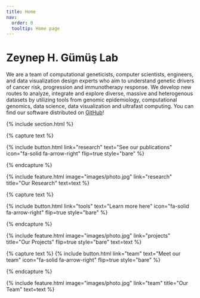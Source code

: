 ```yaml
---
title: Home
nav:
  order: 0
  tooltip: Home page
---
```


# Zeynep H. Gümüş Lab

We are a team of computational geneticists, computer scientists,  engineers, and data visualization design experts who aim to understand genetic drivers of cancer risk, progression and immunotherapy response. We develop new routes to analyze, integrate and explore diverse, massive and heterogenous datasets by utilizing tools from genomic epidemiology, computational genomics, data science, data visualization and ultrafast computing.  You can find our software distributed on [GitHub](https://github.com/GumusLab/ "Our GitHub")!

{% include section.html %}

{% capture text %}

<!--research/publications feature-->
{%
  include button.html
  link="research"
  text="See our publications"
  icon="fa-solid fa-arrow-right"
  flip=true
  style="bare"
%}

{% endcapture %}

{%
  include feature.html
  image="images/photo.jpg"
  link="research"
  title="Our Research"
  text=text
%}

{% capture text %}
<!--software feature-->
{%
  include button.html
  link="tools"
  text="Learn more here"
  icon="fa-solid fa-arrow-right"
  flip=true
  style="bare"
%}

{% endcapture %}

{%
  include feature.html
  image="images/photo.jpg"
  link="projects"
  title="Our Projects"
  flip=true
  style="bare"
  text=text
%}

<!--team feature-->
{% capture text %}
{%
  include button.html
  link="team"
  text="Meet our team"
  icon="fa-solid fa-arrow-right"
  flip=true
  style="bare"
%}

{% endcapture %}

{%
  include feature.html
  image="images/photo.jpg"
  link="team"
  title="Our Team"
  text=text
%}
